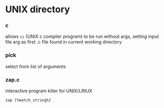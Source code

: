 # UNIX directory

### c
allows `cc` (UNIX c compiler program) to be run without args, setting input file arg as first .c file found in current working directory

### pick
select from list of arguments

### zap.c
interactive program killer for UNIX/LINUX
```
zap [%match_string%]
```
